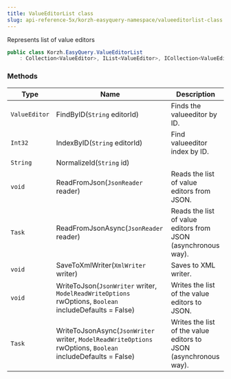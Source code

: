 ```yaml
---
title: ValueEditorList class
slug: api-reference-5x/korzh-easyquery-namespace/valueeditorlist-class
---
```



Represents list of value editors
```csharp
public class Korzh.EasyQuery.ValueEditorList
    : Collection<ValueEditor>, IList<ValueEditor>, ICollection<ValueEditor>, IEnumerable<ValueEditor>, IEnumerable, IList, ICollection, IReadOnlyList<ValueEditor>, IReadOnlyCollection<ValueEditor>

```

### Methods

| Type | Name | Description | 
| --- | --- | --- | 
| `ValueEditor` | FindByID(`String` editorId) | Finds the valueeditor by ID. | 
| `Int32` | IndexByID(`String` editorId) | Find valueeditor index by ID. | 
| `String` | NormalizeId(`String` id) |  | 
| `void` | ReadFromJson(`JsonReader` reader) | Reads the list of value editors from JSON. | 
| `Task` | ReadFromJsonAsync(`JsonReader` reader) | Reads the list of value editors from JSON (asynchronous way). | 
| `void` | SaveToXmlWriter(`XmlWriter` writer) | Saves to XML writer. | 
| `void` | WriteToJson(`JsonWriter` writer, `ModelReadWriteOptions` rwOptions, `Boolean` includeDefaults = False) | Writes the list of the value editors to JSON. | 
| `Task` | WriteToJsonAsync(`JsonWriter` writer, `ModelReadWriteOptions` rwOptions, `Boolean` includeDefaults = False) | Writes the list of the value editors to JSON (asynchronous way). |